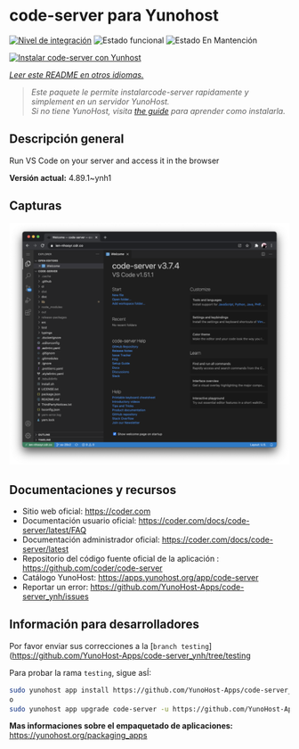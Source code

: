 <!--
Este archivo README esta generado automaticamente<https://github.com/YunoHost/apps/tree/master/tools/readme_generator>
No se debe editar a mano.
-->

# code-server para Yunohost

[![Nivel de integración](https://dash.yunohost.org/integration/code-server.svg)](https://dash.yunohost.org/appci/app/code-server) ![Estado funcional](https://ci-apps.yunohost.org/ci/badges/code-server.status.svg) ![Estado En Mantención](https://ci-apps.yunohost.org/ci/badges/code-server.maintain.svg)

[![Instalar code-server con Yunhost](https://install-app.yunohost.org/install-with-yunohost.svg)](https://install-app.yunohost.org/?app=code-server)

*[Leer este README en otros idiomas.](./ALL_README.md)*

> *Este paquete le permite instalarcode-server rapidamente y simplement en un servidor YunoHost.*  
> *Si no tiene YunoHost, visita [the guide](https://yunohost.org/install) para aprender como instalarla.*

## Descripción general

Run VS Code on your server and access it in the browser


**Versión actual:** 4.89.1~ynh1

## Capturas

![Captura de code-server](./doc/screenshots/screenshot.png)

## Documentaciones y recursos

- Sitio web oficial: <https://coder.com>
- Documentación usuario oficial: <https://coder.com/docs/code-server/latest/FAQ>
- Documentación administrador oficial: <https://coder.com/docs/code-server/latest>
- Repositorio del código fuente oficial de la aplicación : <https://github.com/coder/code-server>
- Catálogo YunoHost: <https://apps.yunohost.org/app/code-server>
- Reportar un error: <https://github.com/YunoHost-Apps/code-server_ynh/issues>

## Información para desarrolladores

Por favor enviar sus correcciones a la [`branch testing`](https://github.com/YunoHost-Apps/code-server_ynh/tree/testing

Para probar la rama `testing`, sigue asÍ:

```bash
sudo yunohost app install https://github.com/YunoHost-Apps/code-server_ynh/tree/testing --debug
o
sudo yunohost app upgrade code-server -u https://github.com/YunoHost-Apps/code-server_ynh/tree/testing --debug
```

**Mas informaciones sobre el empaquetado de aplicaciones:** <https://yunohost.org/packaging_apps>

